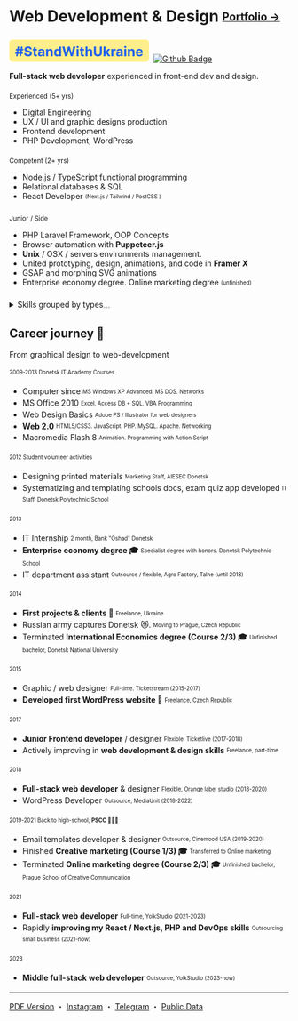 # Web Development & Design <sub><sup>[Portfolio →](http://andriilive.github.io)</sub></sup>

[![StandWithUkraine](https://raw.githubusercontent.com/vshymanskyy/StandWithUkraine/main/badges/StandWithUkraine.svg)](https://github.com/vshymanskyy/StandWithUkraine)&nbsp;
[![Github Badge](https://img.shields.io/github/followers/digitalandyeu?label=@digitalandyeu&style=social)](https://www.github.com/digitalandyeu)

**Full-stack web developer** experienced in front-end dev and design.

<sub>Experienced (5+ yrs)</sub>

- Digital Engineering
- UX / UI and graphic designs production
- Frontend development
- PHP Development, WordPress

<sub>Competent (2+ yrs)</sub>

- Node.js / TypeScript functional programming
- Relational databases & SQL
- React Developer <sub><sup>(Next.js / Tailwind / PostCSS )</sup></sub>

<sub>Junior / Side</sub>

- PHP Laravel Framework, OOP Concepts
- Browser automation with **Puppeteer.js**
- **Unix** / OSX / servers environments management.
- United prototyping, design, animations, and code in **Framer X**
- GSAP and morphing SVG animations
- Enterprise economy degree. Online marketing degree <sub><sup>(unfinished)</sup></sub>

<details>
<summary>Skills grouped by types𓈓</summary>

### Frontend:
- React (NextJS / GatsbyJS)
- JavaScript (ES6+)
- Webpack
- HTML5/CSS3
- Styling dialects (SASS/PostCSS/CSS-in-JS)
- Functional Programming

### Backend / Full Stack:
- Node.js
- TypeScript
- PHP (Laravel / WordPress)
- Relational Databases (SQL)
- RESTful APIs
- OOP Concepts

### DevOps:
- Git
- CI/CD
- Docker
- Unix
- Shell Scripting
- Networking
- Dev Environments

### Tester:
- Browser automation with Puppeteer.js
- Browser DevTools

Designer:
UI
Responsive Design
Prototyping
Style Systems

Design tools: Figma, Framer, Adobe PS, Adobe AI, Sketch App

</details>

## Career journey 🚀

From graphical design to web-development

<sub><sup>2009-2013 Donetsk IT Academy Courses</sup></sub>

- Computer since <sub><sup> MS Windows XP Advanced. MS DOS. Networks</sub></sup>
- MS Office 2010 <sub><sup>Excel. Access DB + SQL. VBA Programming</sub></sup>
- Web Design Basics <sub><sup>Adobe PS / Illustrator for web designers</sub></sup>
- **Web 2.0** <sub><sup>HTML5/CSS3. JavaScript. PHP. MySQL. Apache. Networking</sub></sup>
- Macromedia Flash 8 <sub><sup>Animation. Programming with Action Script</sub></sup>

<sub><sup>2012 Student volunteer activities</sup></sub>

- Designing printed materials <sub><sup>Marketing Staff, AIESEC Donetsk</sub></sup>
- Systematizing and templating schools docs, exam quiz app developed  <sub><sup>IT Staff, Donetsk Polytechnic School</sub></sup>

<sub><sup>2013</sup></sub>

- IT Internship <sub><sup>2 month, Bank "Oshad" Donetsk</sub></sup>
- **Enterprise economy degree 🎓** <sub><sup>Specialist degree with honors. Donetsk Polytechnic School</sub></sup>
- IT department assistant  <sub><sup>Outsource / flexible, Agro Factory, Talne (until 2018)</sub></sup>

<sub><sup>2014</sup></sub>

-  **First projects & clients 🎂** <sub><sup>Freelance, Ukraine</sub></sup>
- Russian army captures Donetsk 😿. <sub><sup>Moving to Prague, Czech Republic</sup></sub>
-  Terminated **International Economics degree (Course 2/3)  🎓** <sub><sup>Unfinished bachelor, Donetsk National University</sup></sub>

<sub><sup>2015</sup></sub>

- Graphic / web designer <sub><sup>Full-time. Ticketstream (2015-2017)</sub></sup>
- **Developed first WordPress website 🥳** <sub><sup>Freelance, Czech Republic</sup></sub>

<sub><sup>2017</sup></sub>

- **Junior Frontend developer** / designer <sub><sup>Flexible. Ticketlive (2017-2018)</sub></sup>
- Actively  improving in **web development & design skills** <sub><sup>Freelance, part-time</sub></sup>

<sub><sup>2018</sup></sub>

- **Full-stack web developer** & designer <sub><sup>Flexible, Orange label studio (2018-2020)</sub></sup>
- WordPress Developer <sub><sup>Outsource, MediaUnit (2018-2022)</sub></sup>

<sub><sup>2019-2021 Back to high-school, **PSCC 🧑🏻‍🏫**</sup></sub>

- Email templates developer & designer  <sub><sup>Outsource, Cinemood USA (2019-2020)</sub></sup>
- Finished **Creative marketing (Course 1/3) 🎓** <sub><sup>Transferred to Online marketing</sub></sup>
- Terminated **Online marketing degree (Course 2/3)  🎓** <sub><sup>Unfinished bachelor, Prague School of Creative Communication</sub></sup>

<sub><sup>2021</sup></sub>

- **Full-stack web developer** <sub><sup>Full-time, YolkStudio (2021-2023)</sub></sup>
- Rapidly **improving my React / Next.js, PHP and DevOps skills** <sub><sup> Outsourcing small business (2021-now)</sub></sup>


<sub><sup>2023</sup></sub>

- **Middle full-stack web developer** <sub><sup>Outsource, YolkStudio (2023-now)</sub></sup>

---

[PDF Version](https://api.digitalandy.eu/me/cv) ・
[Instagram](https://www.instagram.com/digitalandy.eu) ・
[Telegram](https://t.me/digitalandyeu) ・
[Public Data](public/)
